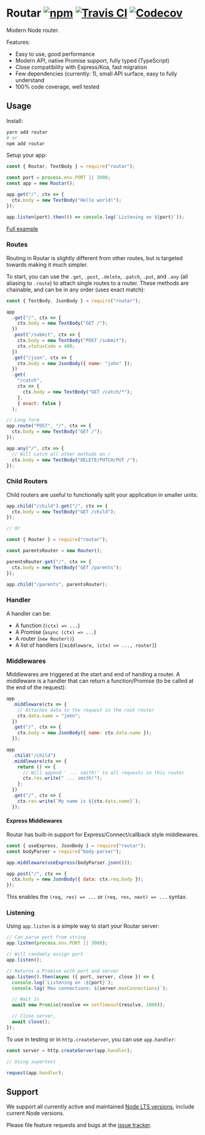 # Routar [![npm](https://img.shields.io/npm/v/routar.svg)](https://www.npmjs.com/package/routar) [![Travis CI](https://img.shields.io/travis/com/Cretezy/routar.svg)](https://travis-ci.com/Cretezy/routar) [![Codecov](https://img.shields.io/codecov/c/github/Cretezy/routar.svg)](https://codecov.io/gh/Cretezy/routar)

Modern Node router.

Features:

- Easy to use, good performance
- Modern API, native Promise support, fully typed (TypeScript)
- Close compatibility with Express/Koa, fast migration
- Few dependencies (currently: 1), small API surface, easy to fully understand
- 100% code coverage, well tested

## Usage

Install:

```bash
yarn add routar
# or
npm add routar
```

Setup your app:

```js
const { Routar, TextBody } = require("routar");

const port = process.env.PORT || 3000;
const app = new Routar();

app.get("/", ctx => {
  ctx.body = new TextBody("Hello world!");
});

app.listen(port).then(() => console.log(`Listening on ${port}`));
```

[Full example](example)

### Routes

Routing in Routar is slightly different from other routes, but is targeted towards making it much simpler.

To start, you can use the `.get`, `.post`, `.delete`, `.patch`, `.put`, and `.any` (all aliasing to `.route`) to attach single routes to a router. These methods are chainable, and can be in any order (uses exact match):

```js
const { TextBody, JsonBody } = require("routar");

app
  .get("/", ctx => {
    ctx.body = new TextBody("GET /");
  })
  .post("/submit", ctx => {
    ctx.body = new TextBody("POST /submit");
    ctx.statusCode = 400;
  })
  .get("/json", ctx => {
    ctx.body = new JsonBody({ name: "john" });
  })
  .get(
    "/catch",
    ctx => {
      ctx.body = new TextBody("GET /catch/*");
    },
    { exact: false }
  );

// Long form
app.route("POST", "/", ctx => {
  ctx.body = new TextBody("GET /");
});

app.any("/", ctx => {
  // Will catch all other methods on /
  ctx.body = new TextBody("DELETE/PUTCH/PUT /");
});
```

### Child Routers

Child routers are useful to functionally split your application in smaller units:

```js
app.child("/child").get("/", ctx => {
  ctx.body = new TextBody("GET /child");
});

// Or

const { Router } = require("routar");

const parentsRouter = new Router();

parentsRouter.get("/", ctx => {
  ctx.body = new TextBody("GET /parents");
});

app.child("/parents", parentsRouter);
```

### Handler

A handler can be:

- A function (`(ctx) => ...`)
- A Promise (`async (ctx) => ...`)
- A router (`new Router()`)
- A list of handlers (`[middleware, (ctx) => ..., router]`)

### Middlewares

Middlewares are triggered at the start and end of handing a router. A middleware is a handler that can return a function/Promise (to be called at the end of the request):

```js
app
  .middleware(ctx => {
    // Attaches data to the request in the root router
    ctx.data.name = "john";
  })
  .get("/", ctx => {
    ctx.body = new JsonBody({ name: ctx.data.name });
  });

app
  .child("/child")
  .middleware(ctx => {
    return () => {
      // Will append ' ... smith!' to all requests in this router
      ctx.res.write(" ... smith!");
    };
  })
  .get("/", ctx => {
    ctx.res.write(`My name is ${ctx.data.name}`);
  });
```

#### Express Middlewares

Routar has built-in support for Express/Connect/callback style middlewares.

```js
const { useExpress, JsonBody } = require("routar");
const bodyParser = require("body-parser");

app.middleware(useExpress(bodyParser.json()));

app.post("/", ctx => {
  ctx.body = new JsonBody({ data: ctx.req.body });
});
```

This enables the `(req, res) => ...` or `(req, res, next) => ...` syntax.

### Listening

Using `app.listen` is a simple way to start your Routar server:

```js
// Can parse port from string
app.listen(process.env.PORT || 3000);

// Will randomly assign port
app.listen();

// Returns a Promise with port and server
app.listen().then(async ({ port, server, close }) => {
  console.log(`Listening on :${port}`);
  console.log(`Max connections: ${server.maxConnections}`);

  // Wait 1s
  await new Promise(resolve => setTimeout(resolve, 1000));

  // Close server,
  await close();
});
```

To use in testing or in `http.createServer`, you can use `app.handler`:

```js
const server = http.createServer(app.handler);

// Using supertest

request(app.handler);
```

## Support

We support all currently active and maintained [Node LTS versions](https://github.com/nodejs/Release), include current Node versions.

Please file feature requests and bugs at the [issue tracker](https://github.com/Cretezy/routar/issues).
